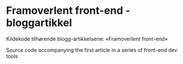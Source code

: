# Framoverlent front-end - bloggartikkel
Kildekode tilhørende blogg-artikkelserie: «Framoverlent front-end»

Source code accompanying the first article in a series of front-end dev tools
